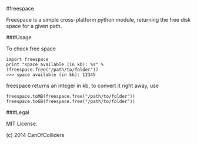 #freespace

Freespace is a simple cross-platform python module, returning the free disk space for a given path.


###Usage

To check free space

	import freespace 
	print "space available (in kb): %s" % (freespace.free("/path/to/folder"))
	>>> space available (in kb): 12345

freespace returns an integer in kb, to convert it right away, use

	freespace.toMB(freespace.free("/path/to/folder"))
	freespace.toGB(freespace.free("/path/to/folder"))

###Legal

MIT License.

(c) 2014 CanOfColliders
